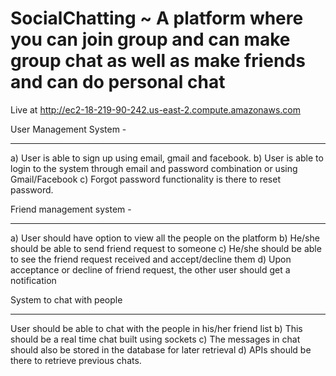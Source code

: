 
# SocialChatting ~ A platform where you can join group and can make group chat as well as make friends and can do personal chat

Live at  http://ec2-18-219-90-242.us-east-2.compute.amazonaws.com

 

User Management System -
_________________________
a) User is able to sign up using email, gmail and facebook.
b) User is able to login to the system through email and password
   combination or using Gmail/Facebook
c) Forgot password functionality is there to reset password.

Friend management system -
________________________________
a) User should have option to view all the people on the platform
b) He/she should be able to send friend request to someone
c) He/she should be able to see the friend request received and
accept/decline them
d) Upon acceptance or decline of friend request, the other user should get a
notification


 System to chat with people
 _______________________________
User should be able to chat with the people in his/her friend list
b) This should be a real time chat built using sockets
c) The messages in chat should also be stored in the database for later
retrieval
d) APIs should be there to retrieve previous chats.


